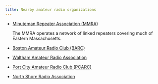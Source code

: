 ```yaml
---
title: Nearby amateur radio organizations
---
```


- [Minuteman Repeater Association (MMRA)](https://www.mmra.org/)

  The MMRA operates a network of linked repeaters covering much of Eastern
  Massachusetts.

- [Boston Amateur Radio Club (BARC)](https://www.barc.org/)
- [Waltham Amateur Radio Association](https://walthamara.org/)
- [Port City Amateur Radio Club (PCARC)](https://w1wqm.org/repeaters/)
- [North Shore Radio Association](https://www.nsradio.org/)
